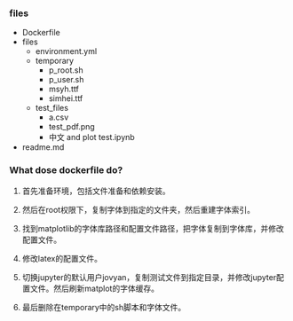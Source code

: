 ### files

+ Dockerfile
+ files
    + environment.yml
    + temporary
        + p_root.sh
        + p_user.sh
        + msyh.ttf
        + simhei.ttf
    + test_files
        + a.csv
        + test_pdf.png
        + 中文 and plot test.ipynb
+ readme.md

### What dose dockerfile do?

1. 首先准备环境，包括文件准备和依赖安装。  

2. 然后在root权限下，复制字体到指定的文件夹，然后重建字体索引。  

3. 找到matplotlib的字体库路径和配置文件路径，把字体复制到字体库，并修改配置文件。  

4. 修改latex的配置文件。  

5. 切换jupyter的默认用户jovyan，复制测试文件到指定目录，并修改jupyter配置文件。然后刷新matplot的字体缓存。  

6. 最后删除在temporary中的sh脚本和字体文件。